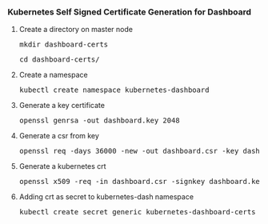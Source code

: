 <h3>Kubernetes Self Signed Certificate Generation for Dashboard</h3>
<ol>
<li>Create a directory on master node</li>
<pre>mkdir dashboard-certs</pre>
<pre>cd dashboard-certs/</pre>
  <li>Create a namespace</li>
  <pre>kubectl create namespace kubernetes-dashboard</pre>
  <li>Generate a key certificate</li>
  <pre>openssl genrsa -out dashboard.key 2048</pre>
  <li>Generate a csr from key </li>
  <pre>openssl req -days 36000 -new -out dashboard.csr -key dashboard.key -subj '/CN=dashboard-cert'</pre>
  <li>Generate a kubernetes crt</li>
  <pre>openssl x509 -req -in dashboard.csr -signkey dashboard.key -out dashboard.crt</pre>
  <li>Adding crt as secret to kubernetes-dash namespace</li>
  <pre>kubectl create secret generic kubernetes-dashboard-certs --from-file=dashboard.key --from-file=dashboard.crt -n kubernetes-dashboard</pre>
</ol>
